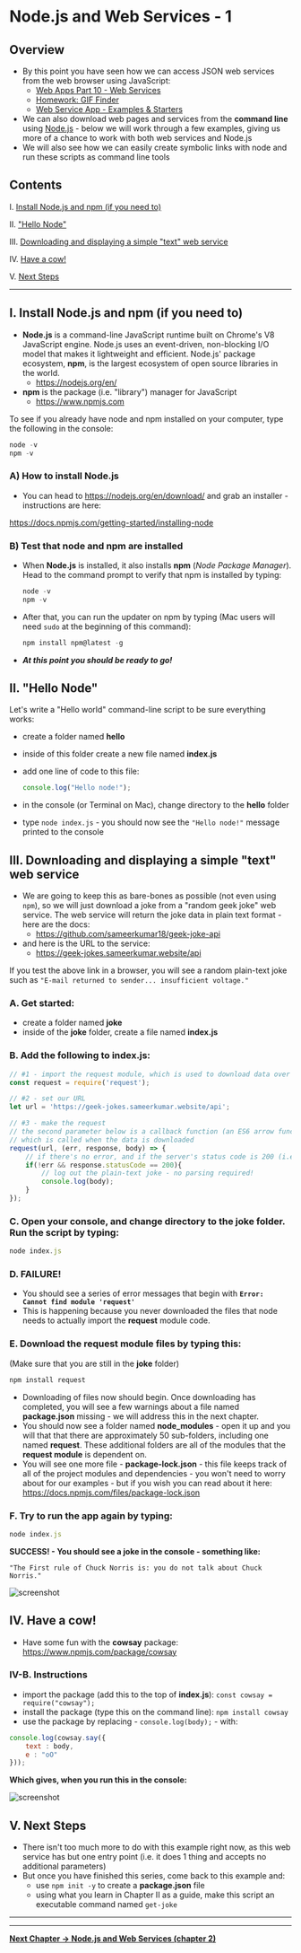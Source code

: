 # Node.js and Web Services - 1

## Overview

- By this point you have seen how we can access JSON web services from the web browser using JavaScript:
  - [Web Apps Part 10 - Web Services](https://github.com/tonethar/IGME-230-Master/blob/master/notes/web-apps-10.md)
  - [Homework: GIF Finder](https://github.com/tonethar/IGME-230-Master/blob/master/notes/HW-gif-finder.md)
  - [Web Service App - Examples & Starters](https://github.com/tonethar/IGME-230-Master/blob/master/notes/web-service-app-starters.md)
- We can also download web pages and services from the **command line** using [Node.js](https://nodejs.org/en/) - below we will work through a few examples, giving us more of a chance to work with both web services and Node.js
- We will also see how we can easily create symbolic links with node and run these scripts as command line tools

## Contents

<!--- Local Navigation --->
I. [Install Node.js and npm (if you need to)](#section1)

II. ["Hello Node"](#section2)

III. [Downloading and displaying a simple "text" web service](#section3)

IV. [Have a cow!](#section4)

V. [Next Steps](#section5)

<hr>

<a id="section1"></a>

## I. Install Node.js and npm (if you need to) 

- **Node.js** is a command-line JavaScript runtime built on Chrome's V8 JavaScript engine. Node.js uses an event-driven, non-blocking I/O model that makes it lightweight and efficient. Node.js' package ecosystem, **npm**, is the largest ecosystem of open source libraries in the world.
  - https://nodejs.org/en/
- **npm** is the package (i.e. "library") manager for JavaScript
  - https://www.npmjs.com
  
To see if you already have node and npm installed on your computer, type the following in the console:

  ```js
  node -v
  npm -v
  ```
  
### A) How to install Node.js 
 
 - You can head to https://nodejs.org/en/download/ and grab an installer - instructions are here:
 
 https://docs.npmjs.com/getting-started/installing-node
 
 
### B) Test that node and npm are installed
 
 - When **Node.js** is installed, it also installs **npm** (*Node Package Manager*). Head to the command prompt to verify that npm is installed by typing:
 
   ```js
   node -v
   npm -v
   ```
 
 - After that, you can run the updater on npm by typing (Mac users will need `sudo` at the beginning of this command):
 
   ```js
   npm install npm@latest -g
   ```
 
 - ***At this point you should be ready to go!***
 
 <a id="section2"></a>
 
## II. "Hello Node"
 
 Let's write a "Hello world" command-line script to be sure everything works:
 - create a folder named **hello**
 - inside of this folder create a new file named **index.js**
 - add one line of code to this file:

    ```js
    console.log("Hello node!");
    ```
  
 - in the console (or Terminal on Mac), change directory to the **hello** folder
 - type `node index.js` - you should now see the `"Hello node!"` message printed to the console
 
<a id="section3"></a>
  
## III. Downloading and displaying a simple "text" web service

- We are going to keep this as bare-bones as possible (not even using `npm`), so we will just download a joke from a "random geek joke" web service. The web service will return the joke data in plain text format - here are the docs:
  - https://github.com/sameerkumar18/geek-joke-api
- and here is the URL to the service:
  - https://geek-jokes.sameerkumar.website/api

If you test the above link in a browser, you will see a random plain-text joke such as `"E-mail returned to sender... insufficient voltage."`


### A. Get started:
  - create a folder named **joke**
  - inside of the **joke** folder, create a file named **index.js**
  
### B. Add the following to **index.js**:

```js
// #1 - import the request module, which is used to download data over http
const request = require('request');

// #2 - set our URL
let url = 'https://geek-jokes.sameerkumar.website/api';

// #3 - make the request
// the second parameter below is a callback function (an ES6 arrow function in this case)
// which is called when the data is downloaded
request(url, (err, response, body) => {
    // if there's no error, and if the server's status code is 200 (i.e. "Ok")
    if(!err && response.statusCode == 200){
    	// log out the plain-text joke - no parsing required!
        console.log(body);
    }
});
```
  
### C. Open your console, and change directory to the **joke** folder. Run the script by typing:

  ```js
  node index.js
  ```

### D. FAILURE!

- You should see a series of error messages that begin with **`Error: Cannot find module 'request'`** 
- This is happening because you never downloaded the files that node needs to actually import the **request** module code.

### E. Download the **request** module files by typing this: 

(Make sure that you are still in the **joke** folder)
  
  ```js
  npm install request
  ```

- Downloading of files now should begin. Once downloading has completed, you will see a few warnings about a file named **package.json** missing - we will address this in the next chapter.
- You should now see a folder named **node_modules** - open it up and you will that that there are approximately 50 sub-folders, including one named **request**. These additional folders are all of the modules that the **request module** is dependent on.
- You will see one more file - **package-lock.json**  - this file keeps track of all of the project modules and dependencies - you won't need to worry about for our examples - but if you wish you can read about it here: https://docs.npmjs.com/files/package-lock.json

### F. Try to run the app again by typing:

  ```js
  node index.js
  ```

**SUCCESS! - You should see a joke in the console - something like:**

  ```
  "The First rule of Chuck Norris is: you do not talk about Chuck Norris."
  ```

![screenshot](_images/node-web-services-1.jpg)


<a id="section4"></a>

## IV. Have a cow!

- Have some fun with the **cowsay** package: https://www.npmjs.com/package/cowsay

### IV-B. Instructions

- import the package (add this to the top of **index.js**): `const cowsay = require("cowsay");`
- install the package (type this on the command line): `npm install cowsay`
- use the package by replacing - `console.log(body);` - with:

```js
console.log(cowsay.say({
	text : body,
	e : "oO"
}));
```

**Which gives, when you run this in the console:**

![screenshot](_images/node-web-services-5.jpg)

<a id="section5"></a>
## V. Next Steps

- There isn't too much more to do with this example right now, as this web service has but one entry point (i.e. it does 1 thing and accepts no additional parameters)
- But once you have finished this series, come back to this example and:
  - use `npm init -y` to create a **package.json** file
  - using what you learn in Chapter II as a guide, make this script an executable command named `get-joke`



<hr><hr>

**[Next Chapter -> Node.js and Web Services (chapter 2)](node-and-web-services-2.md)**

